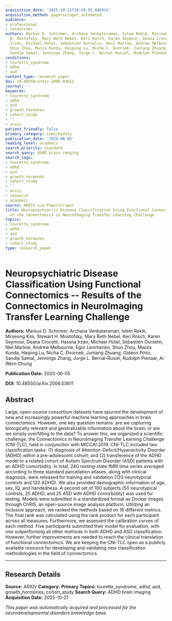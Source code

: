 ```yaml
---
acquisition_date: '2025-10-21T16:20:55.888914'
acquisition_method: paperscraper_automated
audience:
- professional
- researcher
authors: Markus D. Schirmer, Archana Venkataraman, Islem Rekik, Minjeong Kim, Stewart
  H. Mostofsky, Mary Beth Nebel, Keri Rosch, Karen Seymour, Deana Crocetti, Hassna
  Irzan, Michael Hütel, Sebastien Ourselin, Neil Marlow, Andrew Melbourne, Egor Levchenko,
  Shuo Zhou, Mwiza Kunda, Haiping Lu, Nicha C. Dvornek, Juntang Zhuang, Gideon Pinto,
  Sandip Samal, Jennings Zhang, Jorge L. Bernal-Rusiel, Rudolph Pienaar, Ai Wern Chung
conditions:
- tourette_syndrome
- adhd
- asd
content_type: research_paper
doi: 10.48550/arXiv.2006.03611
journal: ''
keywords:
- tourette_syndrome
- adhd
- asd
- growth_hormones
- cohort_study
- ''
- arxiv
patient_friendly: false
primary_category: comorbidity
publication_date: '2020-06-05'
reading_level: academic
search_priority: standard
search_query: ADHD brain imaging
search_tags:
- tourette_syndrome
- adhd
- asd
- growth_hormones
- cohort_study
- ''
- arxiv
- research
- academic
source: ARXIV via Paperscraper
title: Neuropsychiatric Disease Classification Using Functional Connectomics -- Results
  of the Connectomics in NeuroImaging Transfer Learning Challenge
topics:
- tourette_syndrome
- adhd
- asd
- growth_hormones
- cohort_study
type: research_paper
---
```


# Neuropsychiatric Disease Classification Using Functional Connectomics -- Results of the Connectomics in NeuroImaging Transfer Learning Challenge

**Authors:** Markus D. Schirmer, Archana Venkataraman, Islem Rekik, Minjeong Kim, Stewart H. Mostofsky, Mary Beth Nebel, Keri Rosch, Karen Seymour, Deana Crocetti, Hassna Irzan, Michael Hütel, Sebastien Ourselin, Neil Marlow, Andrew Melbourne, Egor Levchenko, Shuo Zhou, Mwiza Kunda, Haiping Lu, Nicha C. Dvornek, Juntang Zhuang, Gideon Pinto, Sandip Samal, Jennings Zhang, Jorge L. Bernal-Rusiel, Rudolph Pienaar, Ai Wern Chung

**Publication Date:** 2020-06-05

**DOI:** 10.48550/arXiv.2006.03611

## Abstract

Large, open-source consortium datasets have spurred the development of new and increasingly powerful machine learning approaches in brain connectomics. However, one key question remains: are we capturing biologically relevant and generalizable information about the brain, or are we simply overfitting to the data? To answer this, we organized a scientific challenge, the Connectomics in NeuroImaging Transfer Learning Challenge (CNI-TLC), held in conjunction with MICCAI 2019. CNI-TLC included two classification tasks: (1) diagnosis of Attention-Deficit/Hyperactivity Disorder (ADHD) within a pre-adolescent cohort; and (2) transference of the ADHD model to a related cohort of Autism Spectrum Disorder (ASD) patients with an ADHD comorbidity. In total, 240 resting-state fMRI time series averaged according to three standard parcellation atlases, along with clinical diagnosis, were released for training and validation (120 neurotypical controls and 120 ADHD). We also provided demographic information of age, sex, IQ, and handedness. A second set of 100 subjects (50 neurotypical controls, 25 ADHD, and 25 ASD with ADHD comorbidity) was used for testing. Models were submitted in a standardized format as Docker images through ChRIS, an open-source image analysis platform. Utilizing an inclusive approach, we ranked the methods based on 16 different metrics. The final rank was calculated using the rank product for each participant across all measures. Furthermore, we assessed the calibration curves of each method. Five participants submitted their model for evaluation, with one outperforming all other methods in both ADHD and ASD classification. However, further improvements are needed to reach the clinical translation of functional connectomics. We are keeping the CNI-TLC open as a publicly available resource for developing and validating new classification methodologies in the field of connectomics.

---

## Research Details

**Source:** ARXIV
**Category:** 
**Primary Topics:** tourette_syndrome, adhd, asd, growth_hormones, cohort_study
**Search Query:** ADHD brain imaging
**Acquisition Date:** 2025-10-21

*This paper was automatically acquired and processed for the neurodevelopmental disorders knowledge base.*
